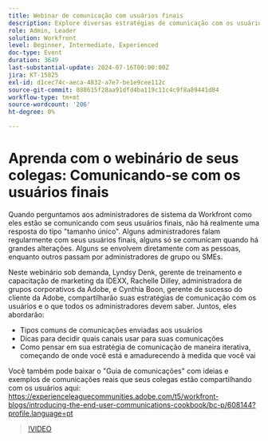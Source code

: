 ```yaml
---
title: Webinar de comunicação com usuários finais
description: Explore diversas estratégias de comunicação com os usuários do Workfront em nosso webinário sob demanda. Aprenda com especialistas da IDEXX, Adobe e Adobe Workfront sobre canais e tipos de comunicações eficazes, e sobre como desenvolver sua estratégia iterativamente.
role: Admin, Leader
solution: Workfront
level: Beginner, Intermediate, Experienced
doc-type: Event
duration: 3649
last-substantial-update: 2024-07-16T00:00:00Z
jira: KT-15825
exl-id: d1cec74c-aeca-4832-a7e7-be1e9cee112c
source-git-commit: 088615f28aa91dfd4ba119c11c4c9f8a89441d84
workflow-type: tm+mt
source-wordcount: '206'
ht-degree: 0%

---
```


# Aprenda com o webinário de seus colegas: Comunicando-se com os usuários finais

Quando perguntamos aos administradores de sistema da Workfront como eles estão se comunicando com seus usuários finais, não há realmente uma resposta do tipo &quot;tamanho único&quot;. Alguns administradores falam regularmente com seus usuários finais, alguns só se comunicam quando há grandes alterações. Alguns se envolvem diretamente com as pessoas, enquanto outros passam por administradores de grupo ou SMEs.

Neste webinário sob demanda, Lyndsy Denk, gerente de treinamento e capacitação de marketing da IDEXX, Rachelle Dilley, administradora de grupos corporativos da Adobe, e Cynthia Boon, gerente de sucesso do cliente da Adobe, compartilharão suas estratégias de comunicação com os usuários e o que todos os administradores devem saber. Juntos, eles abordarão:

* Tipos comuns de comunicações enviadas aos usuários
* Dicas para decidir quais canais usar para suas comunicações
* Como pensar em sua estratégia de comunicação de maneira iterativa, começando de onde você está e amadurecendo à medida que você vai

Você também pode baixar o &quot;Guia de comunicações&quot; com ideias e exemplos de comunicações reais que seus colegas estão compartilhando com os usuários aqui: https://experienceleaguecommunities.adobe.com/t5/workfront-blogs/introducing-the-end-user-communications-cookbook/bc-p/608144?profile.language=pt

>[!VIDEO](https://video.tv.adobe.com/v/3431019/?learn=on)
